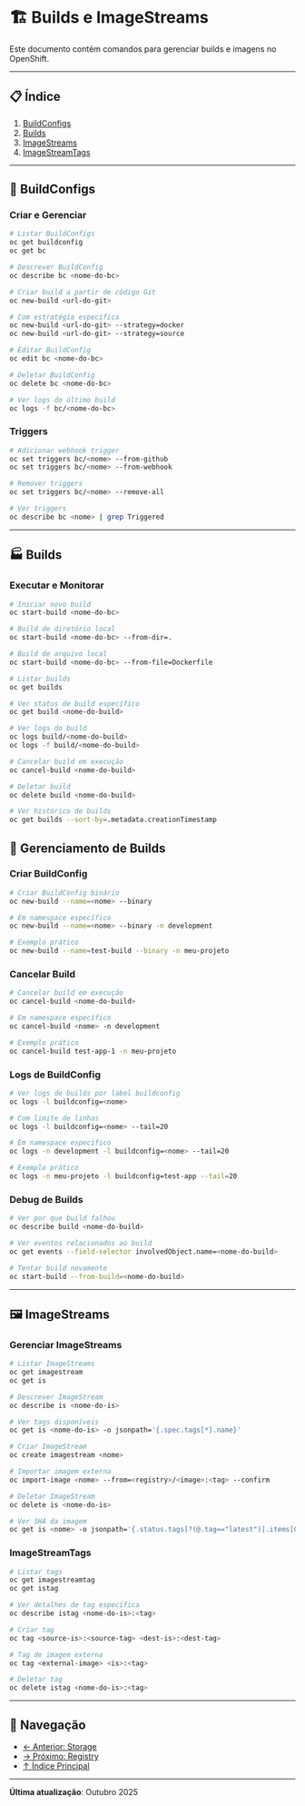 # 🏗️ Builds e ImageStreams

Este documento contém comandos para gerenciar builds e imagens no OpenShift.

---

## 📋 Índice

1. [BuildConfigs](#buildconfigs)
2. [Builds](#builds)
3. [ImageStreams](#imagestreams)
4. [ImageStreamTags](#imagestreamtags)

---

## 🔧 BuildConfigs

### Criar e Gerenciar
```bash
# Listar BuildConfigs
oc get buildconfig
oc get bc
```

```bash
# Descrever BuildConfig
oc describe bc <nome-do-bc>
```

```bash
# Criar build a partir de código Git
oc new-build <url-do-git>
```

```bash
# Com estratégia específica
oc new-build <url-do-git> --strategy=docker
oc new-build <url-do-git> --strategy=source
```

```bash
# Editar BuildConfig
oc edit bc <nome-do-bc>
```

```bash
# Deletar BuildConfig
oc delete bc <nome-do-bc>
```

```bash
# Ver logs do último build
oc logs -f bc/<nome-do-bc>
```

### Triggers
```bash
# Adicionar webhook trigger
oc set triggers bc/<nome> --from-github
oc set triggers bc/<nome> --from-webhook
```

```bash
# Remover triggers
oc set triggers bc/<nome> --remove-all
```

```bash
# Ver triggers
oc describe bc <nome> | grep Triggered
```

---

## 🏭 Builds

### Executar e Monitorar
```bash
# Iniciar novo build
oc start-build <nome-do-bc>
```

```bash
# Build de diretório local
oc start-build <nome-do-bc> --from-dir=.
```

```bash
# Build de arquivo local
oc start-build <nome-do-bc> --from-file=Dockerfile
```

```bash
# Listar builds
oc get builds
```

```bash
# Ver status de build específico
oc get build <nome-do-build>
```

```bash
# Ver logs do build
oc logs build/<nome-do-build>
oc logs -f build/<nome-do-build>
```

```bash
# Cancelar build em execução
oc cancel-build <nome-do-build>
```

```bash
# Deletar build
oc delete build <nome-do-build>
```

```bash
# Ver histórico de builds
oc get builds --sort-by=.metadata.creationTimestamp
```


## 🔧 Gerenciamento de Builds


### Criar BuildConfig
```bash
# Criar BuildConfig binário
oc new-build --name=<nome> --binary
```

```bash
# Em namespace específico
oc new-build --name=<nome> --binary -n development
```

```bash
# Exemplo prático
oc new-build --name=test-build --binary -n meu-projeto
```
### Cancelar Build
```bash
# Cancelar build em execução
oc cancel-build <nome-do-build>
```

```bash
# Em namespace específico
oc cancel-build <nome> -n development
```

```bash
# Exemplo prático
oc cancel-build test-app-1 -n meu-projeto
```

### Logs de BuildConfig
```bash
# Ver logs de builds por label buildconfig
oc logs -l buildconfig=<nome>
```

```bash
# Com limite de linhas
oc logs -l buildconfig=<nome> --tail=20
```

```bash
# Em namespace específico
oc logs -n development -l buildconfig=<nome> --tail=20
```

```bash
# Exemplo prático
oc logs -n meu-projeto -l buildconfig=test-app --tail=20
```


### Debug de Builds
```bash
# Ver por que build falhou
oc describe build <nome-do-build>
```

```bash
# Ver eventos relacionados ao build
oc get events --field-selector involvedObject.name=<nome-do-build>
```

```bash
# Tentar build novamente
oc start-build --from-build=<nome-do-build>
```

---

## 🖼️ ImageStreams

### Gerenciar ImageStreams
```bash
# Listar ImageStreams
oc get imagestream
oc get is
```

```bash
# Descrever ImageStream
oc describe is <nome-do-is>
```

```bash
# Ver tags disponíveis
oc get is <nome-do-is> -o jsonpath='{.spec.tags[*].name}'
```

```bash
# Criar ImageStream
oc create imagestream <nome>
```

```bash
# Importar imagem externa
oc import-image <nome> --from=<registry>/<image>:<tag> --confirm
```

```bash
# Deletar ImageStream
oc delete is <nome-do-is>
```

```bash
# Ver SHA da imagem
oc get is <nome> -o jsonpath='{.status.tags[?(@.tag=="latest")].items[0].image}'
```

### ImageStreamTags
```bash
# Listar tags
oc get imagestreamtag
oc get istag
```

```bash
# Ver detalhes de tag específica
oc describe istag <nome-do-is>:<tag>
```

```bash
# Criar tag
oc tag <source-is>:<source-tag> <dest-is>:<dest-tag>
```

```bash
# Tag de imagem externa
oc tag <external-image> <is>:<tag>
```

```bash
# Deletar tag
oc delete istag <nome-do-is>:<tag>
```

---

## 📖 Navegação

- [← Anterior: Storage](08-storage.md)
- [→ Próximo: Registry](10-registry-imagens.md)
- [↑ Índice Principal](README.md)

---

**Última atualização**: Outubro 2025
